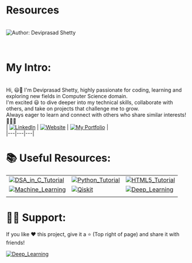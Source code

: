 # Resources

<br> ![Author: Deviprasad Shetty](https://img.shields.io/badge/Author-💫_Deviprasad%20Shetty-000000?style=for-the-badge&labelColor=white)

<br> 

# My Intro:
<br> Hi, 😃👋 I'm Deviprasad Shetty, highly passionate for coding, learning and exploring new fields in Computer Science domain. 
<br> I'm excited 😃 to dive deeper into my technical skills, collaborate with others, and take on projects that challenge me to grow. 
<br> Always eager to learn and connect with others who share similar interests! 🤗🧑‍💻
<br> 
| [![LinkedIn](https://img.shields.io/badge/LinkedIn-%230077B5?style=for-the-badge&logo=LinkedIn&logoColor=white)](https://linkedin.com/in/deviprasad-shetty-4bba49313) | [![Website](https://img.shields.io/badge/Website-indigo?style=for-the-badge&logo=About.me&logoColor=white)](https://yourwebsite.com/) | [![My Portfolio](https://img.shields.io/badge/My_Portfolio-000?style=for-the-badge&logo=GitHub&logoColor=white)](https://github.com/DeviprasadShetty9833/My_Portfolio)  |                      
|---|---|---|


# 📚 Useful Resources:

|   |   |   |
|---|---|---|
| [![DSA_in_C_Tutorial](https://img.shields.io/badge/DSA_in_C_Tutorial-000080?style=for-the-badge&logo=C&logoColor=white)](https://github.com/DeviprasadShetty9833/DSA_in_C_Tutorial) | [![Python_Tutorial](https://img.shields.io/badge/Python_Tutorial-34A853?style=for-the-badge&logo=python&logoColor=white)](https://github.com/DeviprasadShetty9833/Python_Tutorial) | [![HTML5_Tutorial](https://img.shields.io/badge/HTML5_Tutorial-E34F26?style=for-the-badge&logo=HTML5&logoColor=white)](https://github.com/DeviprasadShetty9833/HTML5_Tutorial) |
| [![Machine_Learning](https://img.shields.io/badge/AI-Machine_Learning-006400?style=for-the-badge&logo=python&logoColor=white)](https://github.com/DeviprasadShetty9833/Machine_Learning) | [![Qiskit](https://img.shields.io/badge/AI-Qiskit-6F00FF?style=for-the-badge&logo=python&logoColor=white)](https://github.com/DeviprasadShetty9833/Qiskit) | [![Deep_Learning](https://img.shields.io/badge/AI-Deep_Learning-4F7942?style=for-the-badge&logo=python&logoColor=white)](https://github.com/DeviprasadShetty9833/Deep_Learning/tree/main) |
|   |   |   |

# 🙋‍♂️ Support:
If you like ❤️ this project, give it a ⭐ (Top right of page) and share it with friends!


[![Deep_Learning](https://img.shields.io/badge/AI-Deep_Learning-0000CD?style=for-the-badge&logo=python&logoColor=white)]()
